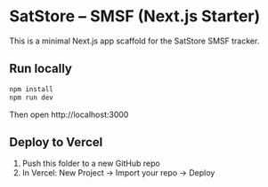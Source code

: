 # SatStore – SMSF (Next.js Starter)

This is a minimal Next.js app scaffold for the SatStore SMSF tracker.

## Run locally
```bash
npm install
npm run dev
```
Then open http://localhost:3000

## Deploy to Vercel
1) Push this folder to a new GitHub repo  
2) In Vercel: New Project → Import your repo → Deploy
